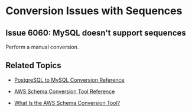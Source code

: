 # Conversion Issues with Sequences<a name="sct-reference-PostgreSQL-MySQL-Sequences"></a>

## Issue 6060: MySQL doesn't support sequences<a name="sct-reference-6060"></a>

Perform a manual conversion\.

## Related Topics<a name="w3ab1c37c17c11d159b5"></a>

+  [PostgreSQL to MySQL Conversion Reference](sct-reference-PostgreSQL-MySQL-overview.md) 

+  [AWS Schema Conversion Tool Reference](CHAP_SchemaConversionTool.Reference.md) 

+  [What Is the AWS Schema Conversion Tool?](Welcome.md) 